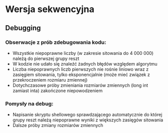 # Wersja sekwencyjna
## Debugging
### Obserwacje z prób zdebugowania kodu:
* Wszystkie niepoprawne liczby (w zakresie sitowania do 4 000 000) należą do pierwszej grupy reszt
* W kodzie nie udało się znaleźć żadnych błędów względem algorytmu
* Liczba niepoprawnych liczb pierwszych nie rośnie liniowo wraz z zasięgiem sitowania, tylko eksponencjalnie (może mieć związek z przekroczeniem rozmiaru zmiennej)
* Dotychczasowe próby zmieniania rozmiarów zmiennych (long int zamiast inta) zakończone niepowodzeniem
### Pomysły na debug:
* Napisanie skryptu shellowego sprawdzającego automatycznie do której grupy reszt należą niepoprawne wyniki z większych zasięgów sitowania
* Dalsze próby zmiany rozmiarów zmiennych
